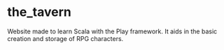 # the_tavern
Website made to learn Scala with the Play framework.  It aids in the basic creation and storage of RPG characters.
